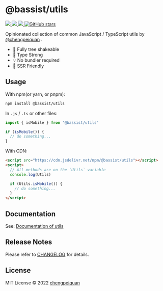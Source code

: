 # @bassist/utils

<p>
  <a href='https://www.npmjs.com/package/@bassist/utils'>
    <img src="https://img.shields.io/npm/v/@bassist/utils?color=f43f5e&label=npm" />
  </a>
  <a href="https://www.npmjs.com/package/@bassist/utils" target="__blank">
    <img src="https://img.shields.io/npm/dm/@bassist/utils?color=f43f5e&label=" />
  </a>
  <a href="https://paka.dev/npm/@bassist/utils" target="__blank">
    <img src="https://img.shields.io/static/v1?label=&message=docs%20%26%20demos&color=f43f5e" />
  </a>
  <a href="https://github.com/chengpeiquan/bassist" target="__blank">
    <img alt="GitHub stars" src="https://img.shields.io/github/stars/chengpeiquan/bassist?style=social" />
  </a>
</p>

Opinionated collection of common JavaScript / TypeScript utils by [@chengpeiquan](https://github.com/chengpeiquan) .

- 🌳 Fully tree shakeable
- 💪 Type Strong
- 💡 No bundler required
- 🦄 SSR Friendly

## Usage

With npm(or yarn, or pnpm):

```bash
npm install @bassist/utils
```

In `.js` / `.ts` or other files:

```ts
import { isMobile } from '@bassist/utils'

if (isMobile()) {
  // do something...
}
```

With CDN:

```html
<script src="https://cdn.jsdelivr.net/npm/@bassist/utils"></script>
<script>
  // All methods are on the `Utils` variable
  console.log(Utils)

  if (Utils.isMobile()) {
    // do something...
  }
</script>
```

## Documentation

See: [Documentation of utils](https://paka.dev/npm/@bassist/utils)

## Release Notes

Please refer to [CHANGELOG](./CHANGELOG.md) for details.

## License

MIT License © 2022 [chengpeiquan](https://github.com/chengpeiquan)
